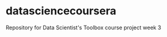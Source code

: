 datasciencecoursera
===================

Repository for Data Scientist's Toolbox course project week 3
